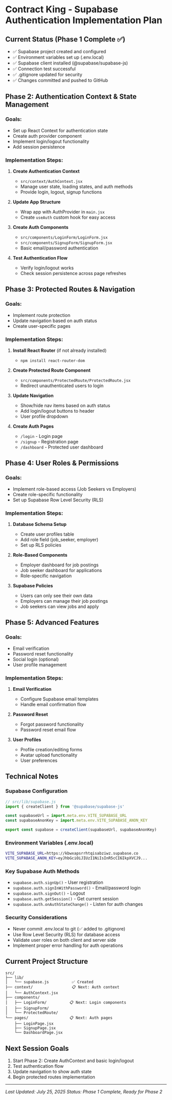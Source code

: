 # Contract King - Supabase Authentication Implementation Plan

## Current Status (Phase 1 Complete ✅)
- ✅ Supabase project created and configured
- ✅ Environment variables set up (.env.local)
- ✅ Supabase client installed (@supabase/supabase-js)
- ✅ Connection test successful
- ✅ .gitignore updated for security
- ✅ Changes committed and pushed to GitHub

## Phase 2: Authentication Context & State Management
### Goals:
- Set up React Context for authentication state
- Create auth provider component
- Implement login/logout functionality
- Add session persistence

### Implementation Steps:
1. **Create Authentication Context**
   - `src/context/AuthContext.jsx`
   - Manage user state, loading states, and auth methods
   - Provide login, logout, signup functions

2. **Update App Structure**
   - Wrap app with AuthProvider in `main.jsx`
   - Create `useAuth` custom hook for easy access

3. **Create Auth Components**
   - `src/components/LoginForm/LoginForm.jsx`
   - `src/components/SignupForm/SignupForm.jsx`
   - Basic email/password authentication

4. **Test Authentication Flow**
   - Verify login/logout works
   - Check session persistence across page refreshes

## Phase 3: Protected Routes & Navigation
### Goals:
- Implement route protection
- Update navigation based on auth status
- Create user-specific pages

### Implementation Steps:
1. **Install React Router** (if not already installed)
   - `npm install react-router-dom`

2. **Create Protected Route Component**
   - `src/components/ProtectedRoute/ProtectedRoute.jsx`
   - Redirect unauthenticated users to login

3. **Update Navigation**
   - Show/hide nav items based on auth status
   - Add login/logout buttons to header
   - User profile dropdown

4. **Create Auth Pages**
   - `/login` - Login page
   - `/signup` - Registration page
   - `/dashboard` - Protected user dashboard

## Phase 4: User Roles & Permissions
### Goals:
- Implement role-based access (Job Seekers vs Employers)
- Create role-specific functionality
- Set up Supabase Row Level Security (RLS)

### Implementation Steps:
1. **Database Schema Setup**
   - Create user profiles table
   - Add role field (job_seeker, employer)
   - Set up RLS policies

2. **Role-Based Components**
   - Employer dashboard for job postings
   - Job seeker dashboard for applications
   - Role-specific navigation

3. **Supabase Policies**
   - Users can only see their own data
   - Employers can manage their job postings
   - Job seekers can view jobs and apply

## Phase 5: Advanced Features
### Goals:
- Email verification
- Password reset functionality
- Social login (optional)
- User profile management

### Implementation Steps:
1. **Email Verification**
   - Configure Supabase email templates
   - Handle email confirmation flow

2. **Password Reset**
   - Forgot password functionality
   - Password reset email flow

3. **User Profiles**
   - Profile creation/editing forms
   - Avatar upload functionality
   - User preferences

## Technical Notes

### Supabase Configuration
```javascript
// src/lib/supabase.js
import { createClient } from '@supabase/supabase-js'

const supabaseUrl = import.meta.env.VITE_SUPABASE_URL
const supabaseAnonKey = import.meta.env.VITE_SUPABASE_ANON_KEY

export const supabase = createClient(supabaseUrl, supabaseAnonKey)
```

### Environment Variables (.env.local)
```bash
VITE_SUPABASE_URL=https://kbwxapsrrhtqisabziwz.supabase.co
VITE_SUPABASE_ANON_KEY=eyJhbGciOiJIUzI1NiIsInR5cCI6IkpXVCJ9...
```

### Key Supabase Auth Methods
- `supabase.auth.signUp()` - User registration
- `supabase.auth.signInWithPassword()` - Email/password login
- `supabase.auth.signOut()` - Logout
- `supabase.auth.getSession()` - Get current session
- `supabase.auth.onAuthStateChange()` - Listen for auth changes

### Security Considerations
- Never commit .env.local to git (✅ added to .gitignore)
- Use Row Level Security (RLS) for database access
- Validate user roles on both client and server side
- Implement proper error handling for auth operations

## Current Project Structure
```
src/
├── lib/
│   └── supabase.js          ✅ Created
├── context/                 📋 Next: Auth context
│   └── AuthContext.jsx
├── components/
│   ├── LoginForm/          📋 Next: Login components
│   ├── SignupForm/
│   └── ProtectedRoute/
└── pages/                  📋 Next: Auth pages
    ├── LoginPage.jsx
    ├── SignupPage.jsx
    └── DashboardPage.jsx
```

## Next Session Goals
1. Start Phase 2: Create AuthContext and basic login/logout
2. Test authentication flow
3. Update navigation to show auth state
4. Begin protected routes implementation

---
*Last Updated: July 25, 2025*
*Status: Phase 1 Complete, Ready for Phase 2*